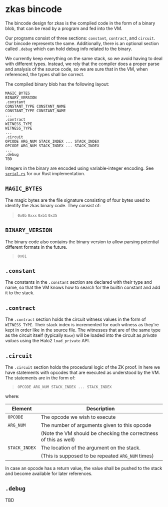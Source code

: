 zkas bincode
============

The bincode design for zkas is the compiled code in the form of a
binary blob, that can be read by a program and fed into the VM.

Our programs consist of three sections: `constant`, `contract`, and
`circuit`. Our bincode represents the same. Additionally, there is
an optional section called `.debug` which can hold debug info related
to the binary.

We currently keep everything on the same stack, so we avoid having to
deal with different types. Instead, we rely that the compiler does
a proper parse and analysis of the source code, so we are sure that
in the VM, when referenced, the types shall be correct.

The compiled binary blob has the following layout:

```
MAGIC_BYTES
BINARY_VERSION
.constant
CONSTANT_TYPE CONSTANT_NAME 
CONSTANT_TYPE CONSTANT_NAME 
...
.contract
WITNESS_TYPE
WITNESS_TYPE
...
.circuit
OPCODE ARG_NUM STACK_INDEX ... STACK_INDEX
OPCODE ARG_NUM STACK_INDEX ... STACK_INDEX
...
.debug
TBD
```

Integers in the binary are encoded using variable-integer encoding.
See [`serial.rs`](../../../src/util/serial.rs) for our Rust
implementation.

## `MAGIC_BYTES`

The magic bytes are the file signature consisting of four bytes used
to identify the zkas binary code. They consist of:

> `0x0b` `0xxx` `0xb1` `0x35`


## `BINARY_VERSION`

The binary code also contains the binary version to allow parsing
potential different formats in the future.

> `0x01`

## `.constant`

The constants in the `.constant` section are declared with their type
and name, so that the VM knows how to search for the builtin constant
and add it to the stack.


## `.contract`

The `.contract` section holds the circuit witness values in the form
of `WITNESS_TYPE`. Their stack index is incremented for each witness
as they're kept in order like in the source file. The witnesses
that are of the same type as the circuit itself (typically `Base`)
will be loaded into the circuit as _private values_ using the Halo2
`load_private` API.


## `.circuit`

The `.circuit` section holds the procedural logic of the ZK proof.
In here we have statements with opcodes that are executed as
understood by the VM. The statements are in the form of:

> `OPCODE ARG_NUM STACK_INDEX ... STACK_INDEX`

where:

|    Element    |                            Description                           |
|---------------|------------------------------------------------------------------|
| `OPCODE`      | The opcode we wish to execute                                    |
| `ARG_NUM`     | The number of arguments given to this opcode                     |
|               | (Note the VM should be checking the correctness of this as well) |
| `STACK_INDEX` | The location of the argument on the stack.                       |
|               | (This is supposed to be repeated `ARG_NUM` times)                |


In case an opcode has a return value, the value shall be pushed to
the stack and become available for later references.

## `.debug`

TBD

